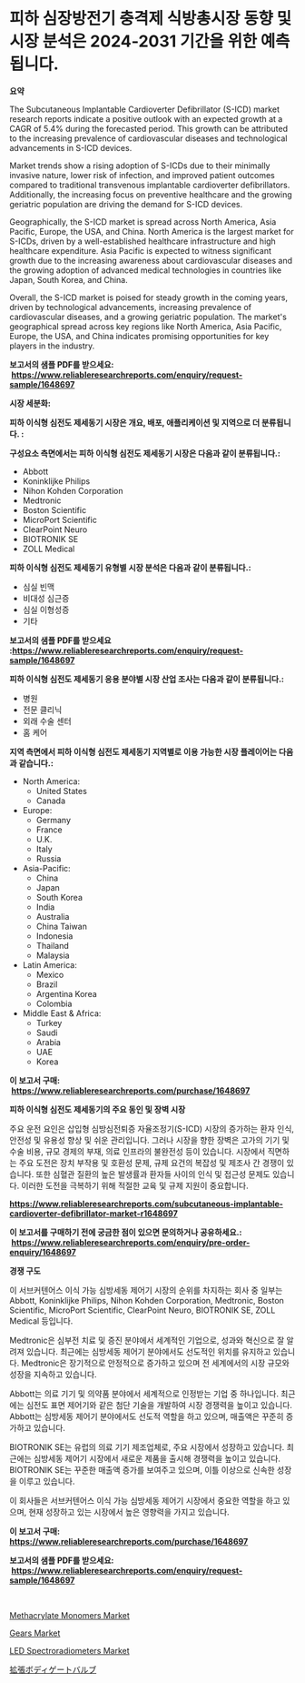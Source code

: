 <p><h1>피하 심장방전기 충격제 식방총시장 동향 및 시장 분석은 2024-2031 기간을 위한 예측됩니다.</h1></p><p><strong>요약</strong></p>
<p><p>The Subcutaneous Implantable Cardioverter Defibrillator (S-ICD) market research reports indicate a positive outlook with an expected growth at a CAGR of 5.4% during the forecasted period. This growth can be attributed to the increasing prevalence of cardiovascular diseases and technological advancements in S-ICD devices.</p><p>Market trends show a rising adoption of S-ICDs due to their minimally invasive nature, lower risk of infection, and improved patient outcomes compared to traditional transvenous implantable cardioverter defibrillators. Additionally, the increasing focus on preventive healthcare and the growing geriatric population are driving the demand for S-ICD devices.</p><p>Geographically, the S-ICD market is spread across North America, Asia Pacific, Europe, the USA, and China. North America is the largest market for S-ICDs, driven by a well-established healthcare infrastructure and high healthcare expenditure. Asia Pacific is expected to witness significant growth due to the increasing awareness about cardiovascular diseases and the growing adoption of advanced medical technologies in countries like Japan, South Korea, and China.</p><p>Overall, the S-ICD market is poised for steady growth in the coming years, driven by technological advancements, increasing prevalence of cardiovascular diseases, and a growing geriatric population. The market's geographical spread across key regions like North America, Asia Pacific, Europe, the USA, and China indicates promising opportunities for key players in the industry.</p></p>
<p><strong>보고서의 샘플 PDF를 받으세요: &nbsp;<a href="https://www.reliableresearchreports.com/enquiry/request-sample/1648697">https://www.reliableresearchreports.com/enquiry/request-sample/1648697</a></strong></p>
<p><strong>시장 세분화:</strong></p>
<p><strong> 피하 이식형 심전도 제세동기 시장은 개요, 배포, 애플리케이션 및 지역으로 더 분류됩니다. :</strong></p>
<p><strong>구성요소 측면에서는 피하 이식형 심전도 제세동기 시장은 다음과 같이 분류됩니다.:</strong></p>
<p><ul><li>Abbott</li><li>Koninklijke Philips</li><li>Nihon Kohden Corporation</li><li>Medtronic</li><li>Boston Scientific</li><li>MicroPort Scientific</li><li>ClearPoint Neuro</li><li>BIOTRONIK SE</li><li>ZOLL Medical</li></ul></p>
<p><strong> 피하 이식형 심전도 제세동기 유형별 시장 분석은 다음과 같이 분류됩니다.:</strong></p>
<p><ul><li>심실 빈맥</li><li>비대성 심근증</li><li>심실 이형성증</li><li>기타</li></ul></p>
<p><strong>보고서의 샘플 PDF를 받으세요 :<a href="https://www.reliableresearchreports.com/enquiry/request-sample/1648697">https://www.reliableresearchreports.com/enquiry/request-sample/1648697</a></strong></p>
<p><strong> 피하 이식형 심전도 제세동기 응용 분야별 시장 산업 조사는 다음과 같이 분류됩니다.:</strong></p>
<p><ul><li>병원</li><li>전문 클리닉</li><li>외래 수술 센터</li><li>홈 케어</li></ul></p>
<p><strong>지역 측면에서 피하 이식형 심전도 제세동기 지역별로 이용 가능한 시장 플레이어는 다음과 같습니다.:</strong></p>
<p><ul>
    <li>
        North America:
        <ul>
            <li>United States</li>
            <li>Canada</li>
        </ul>
    </li>
    <li>
        Europe:
        <ul>
            <li>Germany</li>
            <li>France</li>
            <li>U.K.</li>
            <li>Italy</li>
            <li>Russia</li>
        </ul>
    </li>
    <li>
        Asia-Pacific:
        <ul>
            <li>China</li>
            <li>Japan</li>
            <li>South Korea</li>
            <li>India</li>
            <li>Australia</li>
            <li>China Taiwan</li>
            <li>Indonesia</li>
            <li>Thailand</li>
            <li>Malaysia</li>
        </ul>
    </li>
    <li>
        Latin America:
        <ul>
            <li>Mexico</li>
            <li>Brazil</li>
            <li>Argentina Korea</li>
            <li>Colombia</li>
        </ul>
    </li>
    <li>
        Middle East & Africa:
        <ul>
            <li>Turkey</li>
            <li>Saudi</li>
            <li>Arabia</li>
            <li>UAE</li>
            <li>Korea</li>
        </ul>
    </li>
    </ul></p>
<p><strong>이 보고서 구매: &nbsp;<a href="https://www.reliableresearchreports.com/purchase/1648697">https://www.reliableresearchreports.com/purchase/1648697</a></strong></p>
<p><strong>피하 이식형 심전도 제세동기의 주요 동인 및 장벽 시장</strong></p>
<p><p>주요 운전 요인은 삽입형 심방심전퇴증 자율조정기(S-ICD) 시장의 증가하는 환자 인식, 안전성 및 유용성 향상 및 쉬운 관리입니다. 그러나 시장을 향한 장벽은 고가의 기기 및 수술 비용, 규모 경제의 부재, 의료 인프라의 불완전성 등이 있습니다. 시장에서 직면하는 주요 도전은 장치 부작용 및 호환성 문제, 규제 요건의 복잡성 및 제조사 간 경쟁이 있습니다. 또한 심혈관 질환의 높은 발생률과 환자들 사이의 인식 및 접근성 문제도 있습니다. 이러한 도전을 극복하기 위해 적절한 교육 및 규제 지원이 중요합니다.</p></p>
<p><strong><a href="https://www.reliableresearchreports.com/subcutaneous-implantable-cardioverter-defibrillator-market-r1648697">https://www.reliableresearchreports.com/subcutaneous-implantable-cardioverter-defibrillator-market-r1648697</a></strong></p>
<p><strong>이 보고서를 구매하기 전에 궁금한 점이 있으면 문의하거나 공유하세요.: &nbsp;<a href="https://www.reliableresearchreports.com/enquiry/pre-order-enquiry/1648697">https://www.reliableresearchreports.com/enquiry/pre-order-enquiry/1648697</a></strong></p>
<p><strong>경쟁 구도</strong></p>
<p><p>이 서브커텐어스 이식 가능 심방세동 제어기 시장의 순위를 차지하는 회사 중 일부는 Abbott, Koninklijke Philips, Nihon Kohden Corporation, Medtronic, Boston Scientific, MicroPort Scientific, ClearPoint Neuro, BIOTRONIK SE, ZOLL Medical 등입니다. </p><p>Medtronic은 심부전 치료 및 증진 분야에서 세계적인 기업으로, 성과와 혁신으로 잘 알려져 있습니다. 최근에는 심방세동 제어기 분야에서도 선도적인 위치를 유지하고 있습니다. Medtronic은 장기적으로 안정적으로 증가하고 있으며 전 세계에서의 시장 규모와 성장을 지속하고 있습니다. </p><p>Abbott는 의료 기기 및 의약품 분야에서 세계적으로 인정받는 기업 중 하나입니다. 최근에는 심전도 표면 제어기와 같은 첨단 기술을 개발하여 시장 경쟁력을 높이고 있습니다. Abbott는 심방세동 제어기 분야에서도 선도적 역할을 하고 있으며, 매출액은 꾸준히 증가하고 있습니다. </p><p>BIOTRONIK SE는 유럽의 의료 기기 제조업체로, 주요 시장에서 성장하고 있습니다. 최근에는 심방세동 제어기 시장에서 새로운 제품을 출시해 경쟁력을 높이고 있습니다. BIOTRONIK SE는 꾸준한 매출액 증가를 보여주고 있으며, 이틀 이상으로 신속한 성장을 이루고 있습니다. </p><p>이 회사들은 서브커텐어스 이식 가능 심방세동 제어기 시장에서 중요한 역할을 하고 있으며, 현재 성장하고 있는 시장에서 높은 영향력을 가지고 있습니다.</p></p>
<p><strong>이 보고서 구매: &nbsp; <a href="https://www.reliableresearchreports.com/purchase/1648697">https://www.reliableresearchreports.com/purchase/1648697</a></strong></p>
<p><strong>보고서의 샘플 PDF를 받으세요: &nbsp;<a href="https://www.reliableresearchreports.com/enquiry/request-sample/1648697">https://www.reliableresearchreports.com/enquiry/request-sample/1648697</a></strong><strong></strong></p>
<p>&nbsp;</p>
<p><p><a href="https://www.linkedin.com/pulse/methacrylate-monomers-market-growth-trends-covid-19-impact-forecasts-f3gue?trackingId=%2BjiA42R4gh2pGc4J4PuFqg%3D%3D">Methacrylate Monomers Market</a></p><p><a href="https://www.linkedin.com/pulse/gears-market-size-share-amp-trends-analysis-report-application-si9pe?trackingId=s0SWXCruUGTLBkmmEyJ2gQ%3D%3D">Gears Market</a></p><p><a href="https://github.com/CliffMedina6/Market-Research-Report-List-4/blob/main/led-spectroradiometers-market.md">LED Spectroradiometers Market</a></p><p><a href="https://github.com/mreklxf44233/Market-Research-Report-List-1/blob/main/425511130933.md">拡張ボディゲートバルブ</a></p></p>